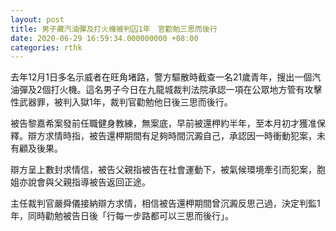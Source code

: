 ```yaml
---
layout: post
title: 男子藏汽油彈及打火機被判囚1年　官勸勉三思而後行
date: 2020-06-29 16:59:34.000000000 +08:00
categories: rthk
---
```


去年12月1日多名示威者在旺角堵路，警方驅散時截查一名21歲青年，搜出一個汽油彈及2個打火機。這名男子今日在九龍城裁判法院承認一項在公眾地方管有攻擊性武器罪，被判入獄1年，裁判官勸勉他日後三思而後行。

被告黎嘉希案發前任職健身教練，無案底，早前被還柙約半年，至本月初才獲准保釋。辯方求情時指，被告還柙期間有足夠時間沉澱自己，承認因一時衝動犯案，未有顧及後果。

辯方呈上數封求情信，被告父親指被告在社會運動下，被氣候環境牽引而犯案，胞姐亦說會與父親指導被告返回正途。

主任裁判官嚴舜儀接納辯方求情，相信被告還柙期間曾沉澱反思己過，決定判監1年，同時勸勉被告日後「行每一步路都可以三思而後行」。
